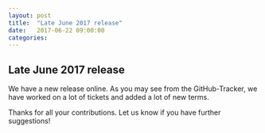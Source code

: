 ```yaml
---
layout: post
title:  "Late June 2017 release"
date:   2017-06-22 09:00:00
categories: 
---
```


## Late June 2017 release

We have a new release online. As you may see from the GitHub-Tracker, we have worked on a lot of tickets and added a lot of new terms.

Thanks for all your contributions. Let us know if you have further suggestions!
